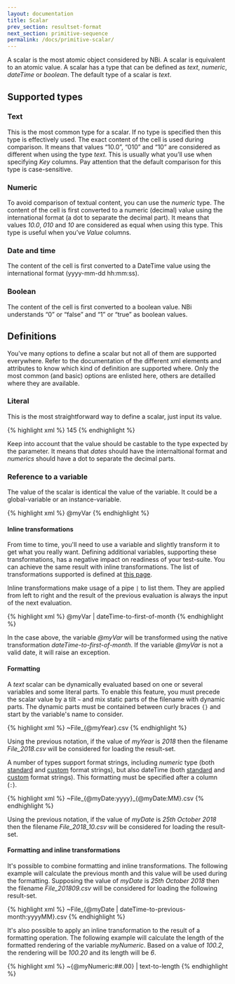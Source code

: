 ```yaml
---
layout: documentation
title: Scalar
prev_section: resultset-format
next_section: primitive-sequence
permalink: /docs/primitive-scalar/
---
```

A scalar is the most atomic object considered by NBi. A scalar is equivalent to an atomic value. A scalar has a type that can be defined as *text*, *numeric*, *dateTime* or *boolean*. The default type of a scalar is *text*.

## Supported types

### Text

This is the most common type for a scalar. If no type is specified then this type is effectively used. The exact content of the cell is used during comparison. It means that values “10.0”, “010” and “10” are considered as different when using the type *text*. This is usually what you’ll use when specifying *Key* columns. Pay attention that the default comparison for this type is case-sensitive.

### Numeric

To avoid comparison of textual content, you can use the *numeric* type. The content of the cell is first converted to a numeric (decimal) value using the international format (a dot to separate the decimal part). It means that values *10.0*, *010* and *10* are considered as equal when using this type. This type is useful when you’ve *Value* columns.

### Date and time

The content of the cell is first converted to a DateTime value using the international format (yyyy-mm-dd hh:mm:ss).

### Boolean

The content of the cell is first converted to a boolean value. NBi understands “0” or “false” and “1” or “true” as boolean values.

## Definitions

You've many options to define a scalar but not all of them are supported everywhere. Refer to the documentation of the different xml elements and attributes to know which kind of definition are supported where. Only the most common (and basic) options are enlisted here, others are detailled where they are available.

### Literal

This is the most straightforward way to define a scalar, just input its value.

{% highlight xml %}
<parameter name="myParam">145</parameter>
{% endhighlight %}

Keep into account that the value should be castable to the type expected by the parameter. It means that *dates* should have the internaltional format and *numerics* should have a dot to separate the decimal parts. 

### Reference to a variable

The value of the scalar is identical the value of the variable. It could be a global-variable or an instance-variable.

{% highlight xml %}
<parameter name="myParam">@myVar</parameter>
{% endhighlight %}

#### Inline transformations

From time to time, you'll need to use a variable and slightly transform it to get what you really want. Defining additional variables, supporting these transformations, has a negative impact on readiness of your test-suite. You can achieve the same result with inline transformations. The list of transformations supported is defined at [this page](../scalar-native-transformation).

Inline transformations make usage of a pipe ```|``` to list them. They are applied from left to right and the result of the previous evaluation is always the input of the next evaluation.

{% highlight xml %}
<parameter name="myParam">@myVar | dateTime-to-first-of-month</parameter>
{% endhighlight %}

In the case above, the variable *@myVar* will be transformed using the native transformation *dateTime-to-first-of-month*. If the variable *@myVar* is not a valid date, it will raise an exception.

#### Formatting

A *text* scalar can be dynamically evaluated based on one or several variables and some literal parts. To enable this feature, you must precede the scalar value by a tilt ```~``` and mix static parts of the filename with dynamic parts. The dynamic parts must be contained between curly braces ```{}``` and start by the variable's name to consider.

{% highlight xml %}
<parameter name="myParam">~File_{@myYear}.csv</parameter>
{% endhighlight %}

Using the previous notation, if the value of *myYear* is *2018* then the filename *File_2018.csv* will be considered for loading the result-set.

A number of types support format strings, including *numeric* type (both [standard](https://docs.microsoft.com/en-us/dotnet/standard/base-types/standard-numeric-format-strings?view=netframework-4.8) and [custom](https://docs.microsoft.com/en-us/dotnet/standard/base-types/custom-numeric-format-strings?view=netframework-4.8) format strings), but also dateTime (both [standard](https://docs.microsoft.com/en-us/dotnet/standard/base-types/standard-date-and-time-format-strings?view=netframework-4.8) and [custom](https://docs.microsoft.com/en-us/dotnet/standard/base-types/custom-date-and-time-format-strings?view=netframework-4.8) format strings). This formatting must be specified after a column (```:```).

{% highlight xml %}
<parameter name="myParam">~File_{@myDate:yyyy}_{@myDate:MM}.csv</parameter>
{% endhighlight %}

Using the previous notation, if the value of *myDate* is *25th October 2018* then the filename *File_2018_10.csv* will be considered for loading the result-set.

#### Formatting and inline transformations

It's possible to combine formatting and inline transformations. The following example will calculate the previous month and this value will be used during the formatting. Supposing the value of *myDate* is *25th October 2018* then the filename *File_201809.csv* will be considered for loading the following result-set.

{% highlight xml %}
<parameter name="myParam">~File_{@myDate | dateTime-to-previous-month:yyyyMM}.csv</parameter>
{% endhighlight %}

It's also possible to apply an inline transformation to the result of a formatting operation. The following example will calculate the length of the formatted rendering of the variable *myNumeric*. Based on a value of *100.2*, the rendering will be *100.20* and its length will be *6*.

{% highlight xml %}
<parameter name="myParam">~{@myNumeric:##.00} | text-to-length</parameter>
{% endhighlight %}